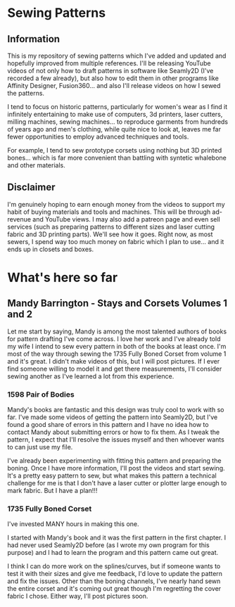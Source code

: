 # Sewing Patterns

## Information

This is my repository of sewing patterns which I've added and updated and hopefully improved from multiple references. I'll be releasing YouTube videos of not only how to draft patterns in software like Seamly2D (I've recorded a few already), but also how to edit them in other programs like Affinity Designer, Fusion360... and also I'll release videos on how I sewed the patterns.

I tend to focus on historic patterns, particularly for women's wear as I find it infinitely entertaining to make use of computers, 3d printers, laser cutters, milling machines, sewing machines... to reproduce garments from hundreds of years ago and men's clothing, while quite nice to look at, leaves me far fewer opportunities to employ advanced techniques and tools.

For example, I tend to sew prototype corsets using nothing but 3D printed bones... which is far more convenient than battling with syntetic whalebone and other materials.

## Disclaimer

I'm genuinely hoping to earn enough money from the videos to support my habit of buying materials and tools and machines. This will be through ad-revenue and YouTube views. I may also add a patreon page and even sell services (such as preparing patterns to different sizes and laser cutting fabric and 3D printing parts). We'll see how it goes. Right now, as most sewers, I spend way too much money on fabric which I plan to use... and it ends up in closets and boxes.

# What's here so far

## Mandy Barrington - Stays and Corsets Volumes 1 and 2

Let me start by saying, Mandy is among the most talented authors of books for pattern drafting I've come across. I love her work and I've already told my wife I intend to sew every pattern in both of the books at least once. I'm most of the way through sewing the 1735 Fully Boned Corset from volume 1 and it's great. I didn't make videos of this, but I will post pictures. If I ever find someone willing to model it and get there measurements, I'll consider sewing another as I've learned a lot from this experience.

### 1598 Pair of Bodies

Mandy's books are fantastic and this design was truly cool to work with so far. I've made some videos of getting the pattern into Seamly2D, but I've found a good share of errors in this pattern and I have no idea how to contact Mandy about submitting errors or how to fix them. As I tweak the pattern, I expect that I'll resolve the issues myself and then whoever wants to can just use my file.

I've already been experimenting with fitting this pattern and preparing the boning. Once I have more information, I'll post the videos and start sewing. It's a pretty easy pattern to sew, but what makes this pattern a technical challenge for me is that I don't have a laser cutter or plotter large enough to mark fabric. But I have a plan!!!

### 1735 Fully Boned Corset

I've invested MANY hours in making this one.

I started with Mandy's book and it was the first pattern in the first chapter. I had never used Seamly2D before (as I wrote my own program for this purpose) and I had to learn the program and this pattern came out great.

I think I can do more work on the splines/curves, but if someone wants to test it with their sizes and give me feedback, I'd love to update the pattern and fix the issues. Other than the boning channels, I've nearly hand sewn the entire corset and it's coming out great though I'm regretting the cover fabric I chose. Either way, I'll post pictures soon.